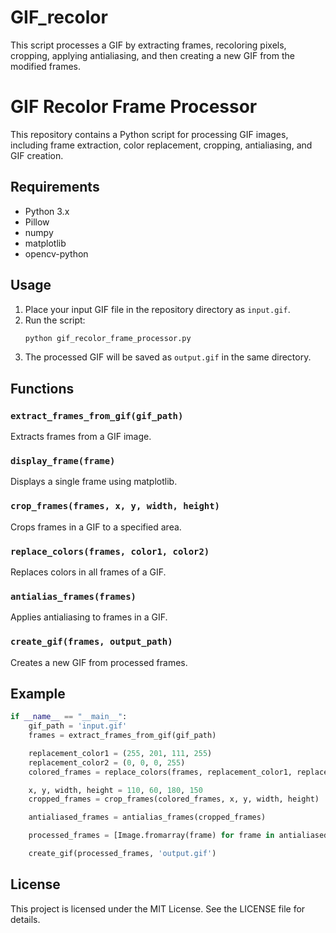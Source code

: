# GIF_recolor
This script processes a GIF by extracting frames, recoloring pixels, cropping, applying antialiasing, and then creating a new GIF from the modified frames.


# GIF Recolor Frame Processor

This repository contains a Python script for processing GIF images, including frame extraction, color replacement, cropping, antialiasing, and GIF creation.

## Requirements

- Python 3.x
- Pillow
- numpy
- matplotlib
- opencv-python

## Usage

1. Place your input GIF file in the repository directory as `input.gif`.
2. Run the script:
   ```sh
   python gif_recolor_frame_processor.py
   ```
3. The processed GIF will be saved as `output.gif` in the same directory.

## Functions

### `extract_frames_from_gif(gif_path)`

Extracts frames from a GIF image.

### `display_frame(frame)`

Displays a single frame using matplotlib.

### `crop_frames(frames, x, y, width, height)`

Crops frames in a GIF to a specified area.

### `replace_colors(frames, color1, color2)`

Replaces colors in all frames of a GIF.

### `antialias_frames(frames)`

Applies antialiasing to frames in a GIF.

### `create_gif(frames, output_path)`

Creates a new GIF from processed frames.

## Example

```python
if __name__ == "__main__":
    gif_path = 'input.gif'
    frames = extract_frames_from_gif(gif_path)

    replacement_color1 = (255, 201, 111, 255)
    replacement_color2 = (0, 0, 0, 255)
    colored_frames = replace_colors(frames, replacement_color1, replacement_color2)

    x, y, width, height = 110, 60, 180, 150
    cropped_frames = crop_frames(colored_frames, x, y, width, height)

    antialiased_frames = antialias_frames(cropped_frames)

    processed_frames = [Image.fromarray(frame) for frame in antialiased_frames][14:]

    create_gif(processed_frames, 'output.gif')
```

## License

This project is licensed under the MIT License. See the LICENSE file for details.